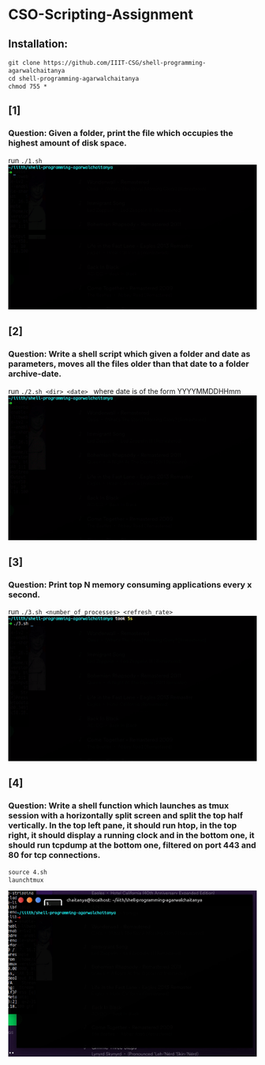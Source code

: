 # CSO-Scripting-Assignment
## Installation:
```
git clone https://github.com/IIIT-CSG/shell-programming-agarwalchaitanya
cd shell-programming-agarwalchaitanya
chmod 755 *
```
## [1]
### Question: Given a folder, print the file which occupies the highest amount of disk space.
run `./1.sh `
![terminal_capture](assets/1.gif)

## [2]
### Question: Write a shell script which given a folder and date as parameters, moves all the files older than that date to a folder archive-date.
run `./2.sh <dir> <date> ` where  date is of the form YYYYMMDDHHmm
![terminal_capture](assets/2.gif)

## [3]
### Question: Print top N memory consuming applications every x second.
run ` ./3.sh <number_of_processes> <refresh_rate> `
![terminal_capture](assets/3.gif)

## [4]
### Question:  Write a shell function which launches as tmux session with a horizontally split screen and split the top half vertically. In the top left pane, it should run htop, in the top right, it should display a running clock and in the bottom one, it should run tcpdump at the bottom one, filtered on port 443 and 80 for tcp connections.
```
source 4.sh
launchtmux
```
![terminal_capture](assets/4.gif)
